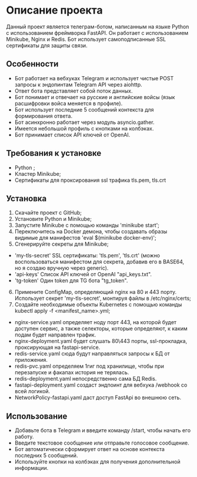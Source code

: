 # Описание проекта

Данный проект является телеграм-ботом, написанным на языке Python с использованием фреймворка FastAPI. Он работает с использованием Minikube, Nginx и Redis. Бот использует самоподписанные SSL сертификаты для защиты связи.


## Особенности

- Бот работает на вебхуках Telegram и использует чистые POST запросы к эндопинтам Telegram API через aiohttp.
- Ответ бота представляет собой поток данных.
- Бот понимает и отвечает на русские и английские войсы (язык расшифровки войса меняется в профиле).
- Бот использует последние 5 сообщений контекста для формирования ответа.
- Бот асинхронно работает через модуль asyncio.gather.
- Имеется небольшой профиль с кнопками на колбэках.
- Бот принимает список API ключей от OpenAI.

## Требования к установке

- Python ;
- Кластер  Minikube;
- Сертификаты для проксирования ssl трафика tls.pem, tls.crt

## Установка

1. Скачайте проект с GitHub;
2. Установите Python и Minikube;
3. Запустите Minikube с помощью команды 'minikube start';
4. Переключитесь на Docker демона, чтобы создавать образы видимые для манифестов 'eval $(minikube docker-env)';
5. Сгенерируйте секреты для Minikube; 
-  'my-tls-secret'  SSL сертификаты:  'tls.pem', 'tls.crt' (можно воспользоваться манифестом для секрета, добавив его в BASE64, но я создаю вручную через generic).
-  'api-keys'  Список API ключей от OpenAI "api_keys.txt".
-  'tg-token'  Один token для TG бота "tg_token".
6. Примените ConfigMap, определяющий nginx на 80 и 443 порту. Использует секрет 'my-tls-secret', монтируя файлы в /etc/nginx/certs;
7. Создайте необходимые объекты Kubernetes с помощью команды kubectl apply -f <manifest_name>.yml;
- nginx-service.yaml определяет ноду порт 443, на которой будет доступен сервис, а также селекторы, которые определяют, к каким подам будет направлен трафик.
- nginx-deployment.yaml будет слушать 80\443 порты, ssl-прокладка, проксирующая на fastapi-service.
- redis-service.yaml сюда будут направляться запросы к БД от приложения.
- redis-pvc.yaml определяем 1гиг под хранилище, чтобы при перезапуске и факапах история не терялась.
- redis-deployment.yaml непосредственно сама БД Redis.
- fastapi-deployment.yaml создаст эндпоинт для вебхука /webhook со всей логикой.
- NetworkPolicy-fastapi.yaml даст доступ FastApi во внешнюю сеть.

## Использование

- Добавьте бота в Telegram и введите команду /start, чтобы начать его работу.
- Введите текстовое сообщение или отправьте голосовое сообщение.
- Бот автоматически сформирует ответ на основе контекста последних 5 сообщений.
- Используйте кнопки на колбэках для получения дополнительной информации.
